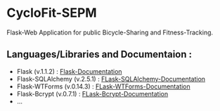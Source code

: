 # CycloFit-SEPM

Flask-Web Application for public Bicycle-Sharing and Fitness-Tracking.

## Languages/Libraries and Documentaion :
* Flask (v.1.1.2) : [Flask-Documentation](https://flask.palletsprojects.com/en/1.1.x/)
* Flask-SQLAlchemy (v.2.5.1) : [FLask-SQLAlchemy-Documentation](https://flask-sqlalchemy.palletsprojects.com/en/2.x/)
* Flask-WTForms (v.0.14.3) : [FLask-WTForms-Documentation](https://flask-wtf.readthedocs.io/en/stable/)
* Flask-Bcrypt (v.0.7.1) : [FLask-Bcrypt-Documentation](https://flask-bcrypt.readthedocs.io/en/latest/)
* ...
